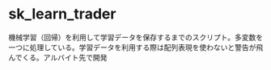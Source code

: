 # sk_learn_trader
機械学習（回帰）を利用して学習データを保存するまでのスクリプト。多変数を一つに処理している。学習データを利用する際は配列表現を使わないと警告が飛んでくる。アルバイト先で開発
